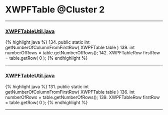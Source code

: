 # XWPFTable @Cluster 2

***

### [XWPFTableUtil.java](https://searchcode.com/codesearch/view/96673299/)
{% highlight java %}
134. public static int getNumberOfColumnFromFirstRow( XWPFTable table )
139.     int numberOfRows = table.getNumberOfRows();
142.         XWPFTableRow firstRow = table.getRow( 0 );
{% endhighlight %}

***

### [XWPFTableUtil.java](https://searchcode.com/codesearch/view/12208688/)
{% highlight java %}
131. public static int getNumberOfColumnFromFirstRow( XWPFTable table )
136.     int numberOfRows = table.getNumberOfRows();
139.         XWPFTableRow firstRow = table.getRow( 0 );
{% endhighlight %}

***

